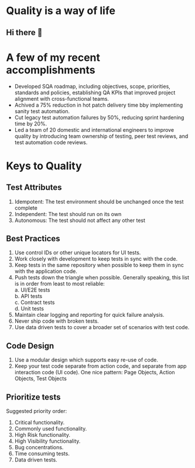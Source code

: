 # Quality is a way of life  
## Hi there 👋

# A few of my recent accomplishments
* Developed SQA roadmap, including objectives, scope, priorities, standards and policies, establishing QA KPIs that improved project alignment with cross-functional teams.
* Achived a 75% reduction in hot patch delivery time bby implementing sanity test automation.
* Cut legacy test automation failures by 50%, reducing sprint hardening time by 20%.
* Led a team of 20 domestic and international engineers to improve quality by introducing team ownership of testing, peer test reviews, and test automation code reviews.

# Keys to Quality   
## Test Attributes   
1. Idempotent: The test environment should be unchanged once the test complete
2. Independent: The test should run on its own
3. Autonomous: The test should not affect any other test

## Best Practices
1. Use control IDs or other unique locators for UI tests.
2. Work closely with development to keep tests in sync with the code.
3. Keep tests in the same repository when possible to keep them in sync with the application code.
4. Push tests down the triangle when possible. Generally speaking, this list is in order from least to most reliable:   
  a. UI/E2E tests   
  b. API tests   
  c. Contract tests   
  d. Unit tests
5. Maintain clear logging and reporting for quick failure analysis.
6. Never ship code with broken tests.
7. Use data driven tests to cover a broader set of scenarios with test code.

## Code Design
1. Use a modular design which supports easy re-use of code.
2. Keep your test code separate from action code, and separate from app interaction code (UI code). One nice pattern: Page Objects, Action Objects, Test Objects

## Prioritize tests
Suggested priority order:
1. Critical functionality.
2. Commonly used functionality.
3. High Risk functionality.
4. High Visibility functionality.
5. Bug concentrations.
6. Time consuming tests.
7. Data driven tests.
<!--
# What is an Engineering Team Architecture (ETA)  
Successful organziations have a clear understanding of the required individual roles and responsibilities. These responsibilities define an engineering team's processes. While many engineering organizations wish to have as much flexibility as possible (engineering is an art, after all) , there are certain talents required. There are also certain expectations required of one another, often expressed through the organization's processes.
These two, roles and processes (responsibilities), define how the organization will build things, or the organization's Engineering Team Architecture.

## [Faster through better quality](https://qeunit.com/manifesto/?utm_source=mailpoet&utm_medium=email&utm_campaign=you-are-now-following-the-qe-unit_1 )

- 🔭 I’m currently working on  
-- Quality Leadership: Leading my organization to deliver business value faster through improved quality  
-- Team ownership of quality encourages shared testing  
-- Shared testing delivers higher quality earlier in the SDLC  
-- Building quality from the outset eliminates context switching and rework  
- What does this mean for you  
-- Higher performing teams who find greater fulfillment in their work
- How do i do this?  
-- Designing a Definition of Done with the team  
--- When starting a story, we use a Three Amigos meeting, involving Coder, Tester and Product  
--- We outline our story implementation  
--- We decide how we will test each piece of that implementation  
--- We walk away with an outline of what code will look like, what a test plan will look like, and confidence that we're on target to satisify the needs of the business  
-- During the coding phase, we outline as much, or as little, of a test plan as we need  

  
- 🌱 I’m currently learning  
-- Kubernetes  
-- Cloud testing  
-- Continuous Delivery  
-- More about the Cypress framework every day  
-- Functional programming with Javascript and Typescript  
-- Java and Selenium  
- 💬 Ask me about  
-- Shift Left: Building in quality from the beginning  
-- Shift Right: Testing in production  
-- Test automation best practices  
-- Cypress testing best practices  
-- Full stack test automation  
-- Test frameworks  
-- Defining quality objectives for CI/CD  
-- Defining your test strategy  


- The Value of Testing  
-- One novel way to communicate the value of 
-- Sprint Demo  
--- I’ve found stakeholders and leadership particularly appreciate including test methodologies in the sprint demo. We show what we tested, how we tested it, and what we’ve automated. This gives them insight into the quality being delivered, as well as what we’ve done to prevent future issues.  

### Quality Organizations
[](QE Unit)

<!-- Dead Orgs?
[https://www.veriomqa.com/](Veriom QA)
-->

<!-- Some objectives I might set, if i join your team:  
- 45 Days  
-- Searching for two Senior QA Engineer candidates  
Review current quality processes and identify opportunities/gaps
Join current code review process
Partner with engineering to create DoD (Definition of Done) which meets Quality objectives

90 Days
Partner with Engineering to ensure RACI for the organization includes Quality Engineers
Partner with DevOps to define CI/CD process
   - Clearly defined test environments (orcontainers) with Quality objectives for each
   - Define goals for time from code completion to production


360 Days
Partner with DevOps and Engineering to Implement CI/CD 

**JimHinson/JimHinson** is a ✨ _special_ ✨ repository because its `README.md` (this file) appears on your GitHub profile.

Here are some ideas to get you started:

- 🤔 I’m looking for help with ...
- 📫 How to reach me: ...
- 😄 Pronouns: ...
- ⚡ Fun fact: ...
-->
